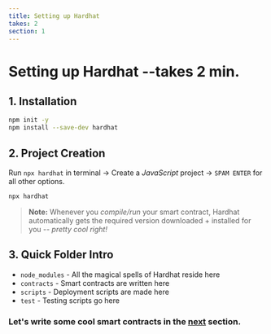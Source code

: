 ```yaml
---
title: Setting up Hardhat
takes: 2
section: 1
---
```


# Setting up Hardhat --takes 2 min.

## 1. Installation

```bash
npm init -y
npm install --save-dev hardhat
```

## 2. Project Creation

Run `npx hardhat` in terminal -> Create a _JavaScript_ project -> `SPAM ENTER` for all other options.

```bash
npx hardhat
```

> **Note:** Whenever you _compile/run_ your smart contract, Hardhat automatically gets the required version downloaded + installed for you -- _pretty cool right!_

## 3. Quick Folder Intro

-   `node_modules` - All the magical spells of Hardhat reside here
-   `contracts` - Smart contracts are written here
-   `scripts` - Deployment scripts are made here
-   `test` - Testing scripts go here

### Let's write some cool smart contracts in the **[next](./2_writing_contracts.md)** section.
